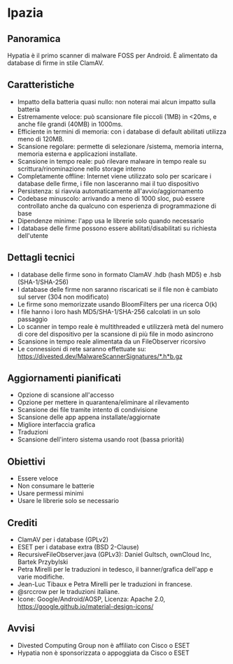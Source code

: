 Ipazia
=======

Panoramica
--------
Hypatia è il primo scanner di malware FOSS per Android. È alimentato da database di firme in stile ClamAV.

Caratteristiche
--------
- Impatto della batteria quasi nullo: non noterai mai alcun impatto sulla batteria
- Estremamente veloce: può scansionare file piccoli (1MB) in <20ms, e anche file grandi (40MB) in 1000ms.
- Efficiente in termini di memoria: con i database di default abilitati utilizza meno di 120MB.
- Scansione regolare: permette di selezionare /sistema, memoria interna, memoria esterna e applicazioni installate.
- Scansione in tempo reale: può rilevare malware in tempo reale su scrittura/rinominazione nello storage interno
- Completamente offline: Internet viene utilizzato solo per scaricare i database delle firme, i file non lasceranno mai il tuo dispositivo
- Persistenza: si riavvia automaticamente all'avvio/aggiornamento
- Codebase minuscolo: arrivando a meno di 1000 sloc, può essere controllato anche da qualcuno con esperienza di programmazione di base
- Dipendenze minime: l'app usa le librerie solo quando necessario
- I database delle firme possono essere abilitati/disabilitati su richiesta dell'utente

Dettagli tecnici
------------------
- I database delle firme sono in formato ClamAV .hdb (hash MD5) e .hsb (SHA-1/SHA-256)
- I database delle firme non saranno riscaricati se il file non è cambiato sul server (304 non modificato)
- Le firme sono memorizzate usando BloomFilters per una ricerca O(k)
- I file hanno i loro hash MD5/SHA-1/SHA-256 calcolati in un solo passaggio
- Lo scanner in tempo reale è multithreaded e utilizzerà metà del numero di core del dispositivo per la scansione di più file in modo asincrono
- Scansione in tempo reale alimentata da un FileObserver ricorsivo
- Le connessioni di rete saranno effettuate su: https://divested.dev/MalwareScannerSignatures/*.h*b.gz

Aggiornamenti pianificati
----------------
- Opzione di scansione all'accesso
- Opzione per mettere in quarantena/eliminare al rilevamento
- Scansione dei file tramite intento di condivisione
- Scansione delle app appena installate/aggiornate
- Migliore interfaccia grafica
- Traduzioni
- Scansione dell'intero sistema usando root (bassa priorità)

Obiettivi
-----
- Essere veloce
- Non consumare le batterie
- Usare permessi minimi
- Usare le librerie solo se necessario

Crediti
-------
- ClamAV per i database (GPLv2)
- ESET per i database extra (BSD 2-Clause)
- RecursiveFileObserver.java (GPLv3): Daniel Gultsch, ownCloud Inc, Bartek Przybylski
- Petra Mirelli per le traduzioni in tedesco, il banner/grafica dell'app e varie modifiche.
- Jean-Luc Tibaux e Petra Mirelli per le traduzioni in francese.
- @srccrow per le traduzioni italiane.
- Icone: Google/Android/AOSP, Licenza: Apache 2.0, https://google.github.io/material-design-icons/

Avvisi
-------
- Divested Computing Group non è affiliato con Cisco o ESET
- Hypatia non è sponsorizzata o appoggiata da Cisco o ESET

